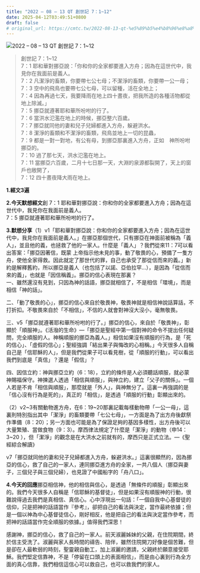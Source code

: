 ```yaml
---
title: "2022 – 08 – 13 QT 創世記 7：1~12"
date: 2025-04-12T03:49:51+0800
draft: false
# original_url: https://cmtc.tw/2022-08-13-qt-%e5%89%b5%e4%b8%96%e8%a8%98-7%ef%bc%9a112
---
```


![2022 – 08 – 13 QT 創世記 7：1\~12](/images/qt.jpg  "2022 – 08 – 13 QT 創世記 7：1\~12")

> 創世記 7：1\~12  
> 7：1 耶和華對挪亞說：「你和你的全家都要進入方舟；因為在這世代中，我見你在我面前是義人。  
> 7：2 凡潔淨的畜類，你要帶七公七母；不潔淨的畜類，你要帶一公一母；  
> 7：3 空中的飛鳥也要帶七公七母，可以留種，活在全地上；  
> 7：4 因為再過七天，我要降雨在地上四十晝夜，把我所造的各種活物都從地上除滅。」  
> 7：5 挪亞就遵著耶和華所吩咐的行了。  
> 7：6 當洪水氾濫在地上的時候，挪亞整六百歲。  
> 7：7 挪亞就同他的妻和兒子兒婦都進入方舟，躲避洪水。  
> 7：8 潔淨的畜類和不潔淨的畜類，飛鳥並地上一切的昆蟲，  
> 7：9 都是一對一對地，有公有母，到挪亞那裏進入方舟，正如　神所吩咐挪亞的。  
> 7：10 過了那七天，洪水氾濫在地上。  
> 7：11 當挪亞六百歲，二月十七日那一天，大淵的泉源都裂開了，天上的窗戶也敞開了，  
> 7：12 四十晝夜降大雨在地上。

**1.經文3遍**

**2.今天默想經文**創 7：1 耶和華對挪亞說：你和你的全家都要進入方舟；因為在這世代中，我見你在我面前是義人。  
7：5 挪亞就遵著耶和華所吩咐的行了。

**3.默想分享**（1）v1「耶和華對挪亞說：你和你的全家都要進入方舟；因為在這世代中，我見你在我面前是義人。」在挪亞那個世代，只有挪亞在神面前被稱為「義人」，並且他的義，也拯救了他的一家人。什麼是「義人」？我們從來11：7可以看出答案：「挪亞因著信，既蒙 上帝指示他未見的事，動了敬畏的心，預備了一隻方舟，使他全家得救。因此就定了那世代的罪，自己也承受了那從信而來的義。」新約是解釋舊約，所以挪亞是義人（也包括了以諾、亞伯拉罕…），是因為「從信而來的義」，也就是「因信稱義」。挪亞的信心表現在那裏？  
一、雖然還沒有見到，只因為神的話語，挪亞就相信了，不是相信「環境」，而是相信「神的話」。

二、「動了敬畏的心」，挪亞的信心來自於敬畏神，敬畏神就是相信神說話算話，不打折扣。不敬畏來自於「不相信」，不信的人就會對神沒大沒小，毫無敬畏。

三、v5「挪亞就遵著耶和華所吩咐的行了。」挪亞的信心，來自於「敬畏神」，彰顯於「順服神」。《活潑的生命》—「挪亞是聖經中第一個對神的命令不提出任何疑問，完全順服的人。神稱順服的挪亞為義人。」相信如果沒有順服的行為，是「死的信心」、「虛假的信心」；聖經強調「結出果子與悔改的心相稱。」今天很多人自稱自己是「信耶穌的人」，但是我們從果子可以看見樹，從「順服的行動」，可以看出我們到底是「真信」？還是「假信」？

四、因信立約：神與挪亞立約（6：18），立約的條件是人必須聽話順服，就必蒙神賜福保守。神揀選人透過「相信與順服」，與神立約，建立「父子的關係」。一個人若是不肯「相信與順服」，那麼就是「外人」，與神無分了。這裏一再強調的是「信心沒有行為是死的」，真正的「相信」，是透過「順服的行動」彰顯出來的。

（2）v2\~3有關動物進方舟，在6：19\~20那裏記載每樣動物帶「一公一母」，這裏則特別指出其中「潔淨」的畜類要帶「七公七母」，一方面是為了出方舟後獻祭作準備（8：20）；另一方面也可能是為了保證足夠的基因多樣性，出方舟後可以大量繁殖、當做食物（9：3）。摩西律法規定了什麼是「潔淨」的動物（申14：3\~20 ），但「潔淨」的觀念是在大洪水之前就有的，摩西只是正式立法。—《聖經綜合解讀》

v7「挪亞就同他的妻和兒子兒婦都進入方舟，躲避洪水。」這裏很顯然的，因為挪亞的信心，救了自己的一家人，連同挪亞進方舟的全家，一共八個人（挪亞與妻子，三個兒子與三個兒婦），也見證了中國船字的「舟八口」。

**4.今天的回應**挪亞相信神，他的相信與信心，是透過「無條件的順服」彰顯出來的。我們今天很多人自稱是「信耶穌的基督徒」，但是如果沒有順服神的行動，很難說得過去我們是真相信、真信心。心中浮現出一句話：「一個自我中心基督徒的信仰，只是把神的話語當作『參考』，卻把自己的看法與決定，當作最終依據；但是一個以神為中心基督徒信心，剛好相反，他是把自己的看法與決定當作參考，而把神的話語當作完全順服的依據。」值得我們深思！

感謝神，挪亞的信心，救了自己的一家人。前天淑麗姊妹的父親，在住院期間，終於信主受洗了。淑麗與家人長時間的禱告、陪伴，雖然住院開刀好像是個苦難，但是卻在人最軟弱的時刻，聖靈親自動工，加上淑麗的邀請，父親終於願意接受耶穌。我們堅定信靠神，不是「停留在口頭上的表面相信」，而是由心裏到行為全方面的真心信靠，我們相信這信心可以救自己，也可以救我們的家人。
